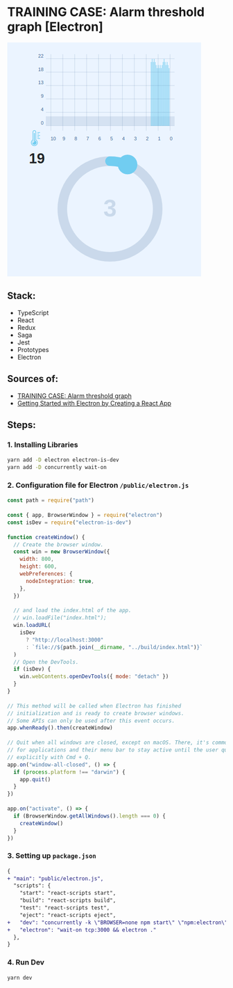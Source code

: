 # TRAINING CASE: Alarm threshold graph [Electron]

![](./screenshot.gif)

## Stack:

- TypeScript
- React
- Redux
- Saga
- Jest
- Prototypes
- Electron

## Sources of:

- [TRAINING CASE: Alarm threshold graph](https://github.com/dzino/alarm-threshold-graph)
- [Getting Started with Electron by Creating a React App](https://www.section.io/engineering-education/desktop-application-with-react/)

## Steps:

### 1. Installing Libraries

```bash
yarn add -D electron electron-is-dev
yarn add -D concurrently wait-on
```

### 2. Configuration file for Electron `/public/electron.js`

```js
const path = require("path")

const { app, BrowserWindow } = require("electron")
const isDev = require("electron-is-dev")

function createWindow() {
  // Create the browser window.
  const win = new BrowserWindow({
    width: 800,
    height: 600,
    webPreferences: {
      nodeIntegration: true,
    },
  })

  // and load the index.html of the app.
  // win.loadFile("index.html");
  win.loadURL(
    isDev
      ? "http://localhost:3000"
      : `file://${path.join(__dirname, "../build/index.html")}`
  )
  // Open the DevTools.
  if (isDev) {
    win.webContents.openDevTools({ mode: "detach" })
  }
}

// This method will be called when Electron has finished
// initialization and is ready to create browser windows.
// Some APIs can only be used after this event occurs.
app.whenReady().then(createWindow)

// Quit when all windows are closed, except on macOS. There, it's common
// for applications and their menu bar to stay active until the user quits
// explicitly with Cmd + Q.
app.on("window-all-closed", () => {
  if (process.platform !== "darwin") {
    app.quit()
  }
})

app.on("activate", () => {
  if (BrowserWindow.getAllWindows().length === 0) {
    createWindow()
  }
})
```

### 3. Setting up `package.json`

```diff
{
+ "main": "public/electron.js",
  "scripts": {
    "start": "react-scripts start",
    "build": "react-scripts build",
    "test": "react-scripts test",
    "eject": "react-scripts eject",
+   "dev": "concurrently -k \"BROWSER=none npm start\" \"npm:electron\"",
+   "electron": "wait-on tcp:3000 && electron ."
  },
}
```

### 4. Run Dev

```bash
yarn dev
```
